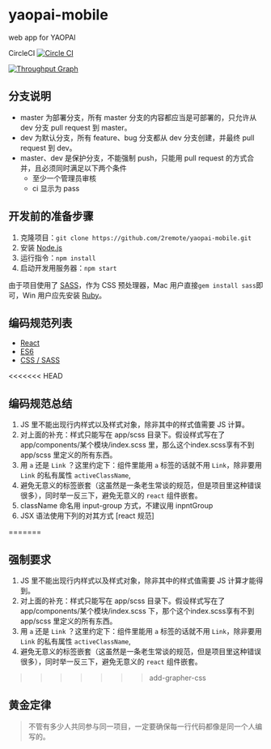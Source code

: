 # yaopai-mobile
web app for YAOPAI

CircleCI
[![Circle CI](https://circleci.com/gh/2remote/yaopai-mobile/tree/master.svg?style=svg&circle-token=1cc3f1e118023c56b38a5ab98154fcd893baaf06)](https://circleci.com/gh/2remote/yaopai-mobile/tree/master)

[![Throughput Graph](https://graphs.waffle.io/2remote/yaopai-mobile/throughput.svg)](https://waffle.io/2remote/yaopai-mobile/metrics)

## 分支说明

- master 为部署分支，所有 master 分支的内容都应当是可部署的，只允许从 dev 分支 pull request 到 master。
- dev 为默认分支，所有 feature、bug 分支都从 dev 分支创建，并最终 pull request 到 dev。
- master、dev 是保护分支，不能强制 push，只能用 pull request 的方式合并，且必须同时满足以下两个条件
  - 至少一个管理员审核
  - ci 显示为 pass

## 开发前的准备步骤

1. 克隆项目：`git clone https://github.com/2remote/yaopai-mobile.git`
2. 安装 [Node.js](https://nodejs.org/)
3. 运行指令：`npm install`
4. 启动开发用服务器：`npm start`

由于项目使用了 [SASS](http://sass-lang.com/)，作为 CSS 预处理器，Mac 用户直接`gem install sass`即可，Win 用户应先安装 [Ruby](https://www.ruby-lang.org/en/)。


## 编码规范列表
* [React](https://github.com/vikingmute/javascript/tree/master/react)
* [ES6](https://github.com/yuche/javascript)
* [CSS / SASS](https://github.com/Zhangjd/css-style-guide)

<<<<<<< HEAD
## 编码规范总结
1. JS 里不能出现行内样式以及样式对象，除非其中的样式值需要 JS 计算。
2. 对上面的补充：样式只能写在 app/scss 目录下。假设样式写在了 app/components/某个模块/index.scss 里，那么这个index.scss享有不到 app/scss 里定义的所有东西。
3. 用 `a` 还是 `Link` ？这里约定下：组件里能用 `a` 标签的话就不用 `Link`，除非要用 `Link` 的私有属性 `activeClassName`,
4. 避免无意义的标签嵌套（这虽然是一条老生常谈的规范，但是项目里这种错误很多），同时举一反三下，避免无意义的 `react` 组件嵌套。
5. className 命名用 input-group 方式，不建议用 inpntGroup
6. JSX 语法使用下列的对其方式 [react 规范]

=======
## 强制要求
1. JS 里不能出现行内样式以及样式对象，除非其中的样式值需要 JS 计算才能得到。
2. 对上面的补充：样式只能写在 app/scss 目录下。假设样式写在了 app/components/某个模块/index.scss 下，那个这个index.scss享有不到 app/scss 里定义的所有东西。
3. 用 `a` 还是 `Link` ？这里约定下：组件里能用 `a` 标签的话就不用 `Link`，除非要用 `Link` 的私有属性 `activeClassName`,
4. 避免无意义的标签嵌套（这虽然是一条老生常谈的规范，但是项目里这种错误很多），同时举一反三下，避免无意义的 `react` 组件嵌套。
>>>>>>> add-grapher-css

## 黄金定律
>不管有多少人共同参与同一项目，一定要确保每一行代码都像是同一个人编写的。
